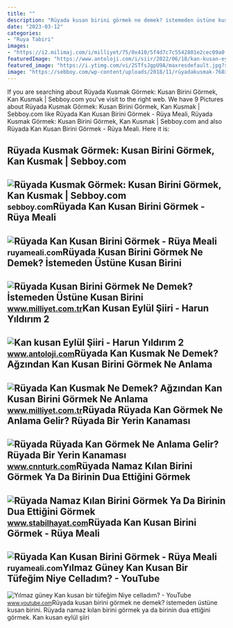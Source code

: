 ```yaml
---
title: ""
description: "Rüyada kusan birini görmek ne demek? i̇stemeden üstüne kusan birini"
date: "2023-03-12"
categories:
- "Ruya Tabiri"
images:
- "https://i2.milimaj.com/i/milliyet/75/0x410/5f4d7c7c5542801e2cec09a0.jpg"
featuredImage: "https://www.antoloji.com/i/siir/2022/06/18/kan-kusan-eylul.jpg"
featured_image: "https://i.ytimg.com/vi/2STfsJgpU9A/maxresdefault.jpg?sqp=-oaymwEmCIAKENAF8quKqQMa8AEB-AG-B4AC0AWKAgwIABABGHIgRihRMA8=&amp;rs=AOn4CLB3JomLiCbKpmzNBt96tsX7TCg0Ug"
image: "https://sebboy.com/wp-content/uploads/2018/11/rüyadakusmak-768x421.jpg"
---
```


If you are searching about Rüyada Kusmak Görmek: Kusan Birini Görmek, Kan Kusmak | Sebboy.com you've visit to the right web. We have 9 Pictures about Rüyada Kusmak Görmek: Kusan Birini Görmek, Kan Kusmak | Sebboy.com like Rüyada Kan Kusan Birini Görmek - Rüya Meali, Rüyada Kusmak Görmek: Kusan Birini Görmek, Kan Kusmak | Sebboy.com and also Rüyada Kan Kusan Birini Görmek - Rüya Meali. Here it is:

Rüyada Kusmak Görmek: Kusan Birini Görmek, Kan Kusmak | Sebboy.com
------------------------------------------------------------------

 ![Rüyada Kusmak Görmek: Kusan Birini Görmek, Kan Kusmak | Sebboy.com](https://sebboy.com/wp-content/uploads/2018/11/rüyadakusmak-768x421.jpg) <small>sebboy.com</small>Rüyada Kan Kusan Birini Görmek - Rüya Meali
-------------------------------------------

 ![Rüyada Kan Kusan Birini Görmek - Rüya Meali](https://media.newstracklive.com/uploads/lifestyle-health/health-tips/Apr/04/big_thumb/vomiting-sensation-during-pregnancy_5ac49e841765c.jpg) <small>ruyameali.com</small>Rüyada Kusan Birini Görmek Ne Demek? İstemeden Üstüne Kusan Birini
------------------------------------------------------------------

 ![Rüyada Kusan Birini Görmek Ne Demek? İstemeden Üstüne Kusan Birini](https://image.milimaj.com/i/milliyet/75/0x410/60004c9e5542811ffc4fa152.jpg) <small>www.milliyet.com.tr</small>Kan Kusan Eylül Şiiri - Harun Yıldırım 2
----------------------------------------

 ![Kan kusan Eylül Şiiri - Harun Yıldırım 2](https://www.antoloji.com/i/siir/2022/06/18/kan-kusan-eylul.jpg) <small>www.antoloji.com</small>Rüyada Kan Kusmak Ne Demek? Ağzından Kan Kusan Birini Görmek Ne Anlama
----------------------------------------------------------------------

 ![Rüyada Kan Kusmak Ne Demek? Ağzından Kan Kusan Birini Görmek Ne Anlama](https://i2.milimaj.com/i/milliyet/75/0x410/5f4d7c7c5542801e2cec09a0.jpg) <small>www.milliyet.com.tr</small>Rüyada Rüyada Kan Görmek Ne Anlama Gelir? Rüyada Bir Yerin Kanaması
-------------------------------------------------------------------

 ![Rüyada Rüyada Kan Görmek Ne Anlama Gelir? Rüyada Bir Yerin Kanaması](https://i.cnnturk.com/i/cnnturk/75/1200x675/610877a32af1071974f32512.jpg) <small>www.cnnturk.com</small>Rüyada Namaz Kılan Birini Görmek Ya Da Birinin Dua Ettiğini Görmek
------------------------------------------------------------------

 ![Rüyada Namaz Kılan Birini Görmek Ya Da Birinin Dua Ettiğini Görmek](https://www.stabilhayat.com/wp-content/uploads/2020/07/rüyada-namaz-kılan-birini-görmek.png) <small>www.stabilhayat.com</small>Rüyada Kan Kusan Birini Görmek - Rüya Meali
-------------------------------------------

 ![Rüyada Kan Kusan Birini Görmek - Rüya Meali](http://ruyameali.com/wp-content/uploads/2025/05/1-18.jpg) <small>ruyameali.com</small>Yılmaz Güney Kan Kusan Bir Tüfeğim Niye Celladım? - YouTube
-----------------------------------------------------------

 ![Yılmaz güney Kan kusan bir tüfeğim Niye celladım? - YouTube](https://i.ytimg.com/vi/2STfsJgpU9A/maxresdefault.jpg?sqp=-oaymwEmCIAKENAF8quKqQMa8AEB-AG-B4AC0AWKAgwIABABGHIgRihRMA8=&rs=AOn4CLB3JomLiCbKpmzNBt96tsX7TCg0Ug) <small>www.youtube.com</small>Rüyada kusan birini görmek ne demek? i̇stemeden üstüne kusan birini. Rüyada namaz kılan birini görmek ya da birinin dua ettiğini görmek. Kan kusan eylül şiiri
